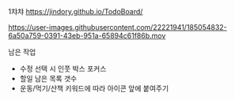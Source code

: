 1챠챠 
https://jindory.github.io/TodoBoard/


https://user-images.githubusercontent.com/22221941/185054832-6a50a759-0391-43eb-951a-65894c61f86b.mov



남은 작업 <br>
- 수정 선택 시 인풋 박스 포커스
- 할일 남은 목록 갯수
- 운동/먹기/산책 키워드에 따라 아이콘 앞에 붙여주기
